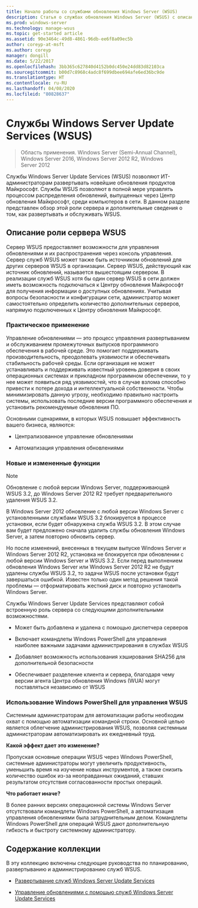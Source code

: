 ```yaml
---
title: Начало работы со службами обновления Windows Server (WSUS)
description: Статья о службах обновления Windows Server (WSUS) с описанием роли сервера и ее применения на практике
ms.prod: windows-server
ms.technology: manage-wsus
ms.topic: get-started article
ms.assetid: 90e3464c-49d8-4861-96db-ee6f8a09ec5b
author: coreyp-at-msft
ms.author: coreyp
manager: dongill
ms.date: 5/22/2017
ms.openlocfilehash: 3bb365c627840d4152b0dc450e24dd83d82103ca
ms.sourcegitcommit: b00d7c8968c4adc8f699dbee694afe6ed36bc9de
ms.translationtype: HT
ms.contentlocale: ru-RU
ms.lasthandoff: 04/08/2020
ms.locfileid: "80828637"
---
```

# <a name="windows-server-update-services-wsus"></a>Службы Windows Server Update Services (WSUS)

>Область применения. Windows Server (Semi-Annual Channel), Windows Server 2016, Windows Server 2012 R2, Windows Server 2012

Службы Windows Server Update Services (WSUS) позволяют ИТ-администраторам развертывать новейшие обновления продуктов Майкрософт. Службы WSUS позволяют в полной мере управлять процессом распределения обновлений, выпущенных через Центр обновления Майкрософт, среди компьютеров в сети. В данном разделе представлен обзор этой роли сервера и дополнительные сведения о том, как развертывать и обслуживать WSUS.

## <a name="wsus-server-role-description"></a>Описание роли сервера WSUS
Сервер WSUS предоставляет возможности для управления обновлениями и их распространения через консоль управления. Сервер служб WSUS может также быть источником обновлений для других серверов WSUS в организации. Сервер WSUS, действующий как источник обновлений, называется вышестоящим сервером. В реализации служб WSUS хотя бы один сервер WSUS в сети должен иметь возможность подключаться к Центру обновления Майкрософт для получения информации о доступных обновлениях. Учитывая вопросы безопасности и конфигурации сети, администратор может самостоятельно определить количество дополнительных серверов, напрямую подключенных к Центру обновления Майкрософт.

### <a name="practical-applications"></a>Практическое применение
Управление обновлениями — это процесс управления развертыванием и обслуживанием промежуточных выпусков программного обеспечения в рабочей среде. Это помогает поддерживать производительность, преодолевать уязвимости и обеспечивать стабильность рабочей среды. Если организация не может устанавливать и поддерживать известный уровень доверия в своих операционных системах и прикладном программном обеспечении, то у нее может появиться ряд уязвимостей, что в случае взлома способно привести к потере дохода и интеллектуальной собственности. Чтобы минимизировать данную угрозу, необходимо правильно настроить системы, использовать последние версии программного обеспечения и установить рекомендуемые обновления ПО.

Основными сценариями, в которых WSUS повышает эффективность вашего бизнеса, являются:

-   Централизованное управление обновлениями

-   Автоматизация управления обновлениями

### <a name="new-and-changed-functionality"></a>Новые и измененные функции

> [!NOTE]
> Обновление с любой версии Windows Server, поддерживающей WSUS 3.2, до Windows Server 2012 R2 требует предварительного удаления WSUS 3.2.
> 
> В Windows Server 2012 обновление с любой версии Windows Server с установленными службами WSUS 3.2 блокируется в процессе установки, если будет обнаружена служба WSUS 3.2. В этом случае вам будет предложено сначала удалить службы обновления Windows Server, а затем повторно обновить сервер.
> 
> Но после изменений, внесенных в текущем выпуске Windows Server и Windows Server 2012 R2, установка не блокируется при обновлении с любой версии Windows Server и WSUS 3.2. Если перед выполнением обновления Windows Server или Windows Server 2012 R2 не будут удалены службы WSUS 3.2, то задачи WSUS после установки будут завершаться ошибкой. Известен только один метод решения такой проблемы — отформатировать жесткий диск и повторно установить Windows Server.

Службы Windows Server Update Services представляют собой встроенную роль сервера со следующими дополнительными возможностями.

-   Может быть добавлена и удалена с помощью диспетчера серверов

-   Включает командлеты Windows PowerShell для управления наиболее важными задачами администрирования в службах WSUS

-   Добавляет возможность использования хэширования SHA256 для дополнительной безопасности

-   Обеспечивает разделение клиента и сервера, благодаря чему версии агента Центра обновления Windows (WUA) могут поставляться независимо от WSUS

### <a name="using-windows-powershell-to-manage-wsus"></a>Использование Windows PowerShell для управления WSUS
Системным администраторам для автоматизации работы необходим охват с помощью автоматизации командной строки. Основной целью является облегчение администрирования WSUS, позволяя системным администраторам автоматизировать их ежедневный труд.

**Какой эффект дает это изменение?**

Пропуская основные операции WSUS через Windows PowerShell, системные администраторы могут увеличить продуктивность, уменьшить время на изучение новых инструментов, а также снизить количество ошибок из-за неоправданных ожиданий, ставших результатом отсутствия согласованности простых операций.

**Что работает иначе?**

В более ранних версиях операционной системы Windows Server отсутствовали командлеты Windows PowerShell, а автоматизация управления обновлениями была затруднительным делом. Командлеты Windows PowerShell для операций WSUS дают дополнительную гибкость и быстроту системному администратору.

## <a name="in-this-collection"></a>Содержание коллекции
В эту коллекцию включены следующие руководства по планированию, развертыванию и администрированию служб WSUS.

-   [Развертывание служб Windows Server Update Services](../deploy/deploy-windows-server-update-services.md)

-   [Управление обновлениями с помощью служб Windows Server Update Services](../manage/update-management-with-windows-server-update-services.md)


